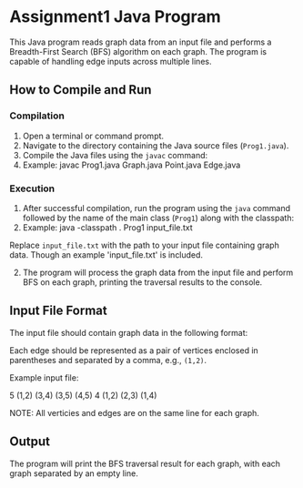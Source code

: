 # Assignment1 Java Program

This Java program reads graph data from an input file and performs a Breadth-First Search (BFS) algorithm on each graph. The program is capable of handling edge inputs across multiple lines.

## How to Compile and Run

### Compilation

1. Open a terminal or command prompt.
2. Navigate to the directory containing the Java source files (`Prog1.java`).
3. Compile the Java files using the `javac` command:
4. Example: javac Prog1.java Graph.java Point.java Edge.java


### Execution

1. After successful compilation, run the program using the `java` command followed by the name of the main class (`Prog1`) along with the classpath:
2. Example: java -classpath . Prog1 input_file.txt


Replace `input_file.txt` with the path to your input file containing graph data. Though an example 'input_file.txt' is included.

2. The program will process the graph data from the input file and perform BFS on each graph, printing the traversal results to the console.

## Input File Format

The input file should contain graph data in the following format:


Each edge should be represented as a pair of vertices enclosed in parentheses and separated by a comma, e.g., `(1,2)`.

Example input file:

5 (1,2) (3,4) (3,5) (4,5)
4 (1,2) (2,3) (1,4)

NOTE: All verticies and edges are on the same line for each graph. 


## Output

The program will print the BFS traversal result for each graph, with each graph separated by an empty line.
